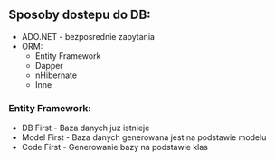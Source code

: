﻿## Sposoby dostepu do DB: 
* ADO.NET - bezposrednie zapytania
* ORM: 
  * Entity Framework 
  * Dapper
  * nHibernate 
  * Inne


### Entity Framework: 
* DB First - Baza danych juz istnieje
* Model First - Baza danych generowana jest na podstawie modelu
* Code First - Generowanie bazy na podstawie klas
